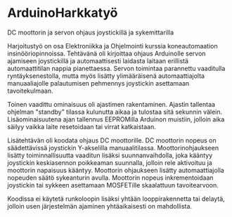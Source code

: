 # ArduinoHarkkatyö
DC moottorin ja servon ohjaus joystickillä ja sykemittarilla

Harjoitustyö on osa Elektroniikka ja Ohjelmointi kurssia koneautomaation insinööriopinnoissa.
Tehtävänä oli kirjoittaa ohjaus Arduinolle servon ajamiseen joystickillä ja automaattisesti laidasta laitaan erillistä automaattitilan nappia pianettaessa.
Servon toimintaa parannettu vaaditulla ryntäyksenestolla, mutta myös lisätty ylimääräisenä automaattiajolta manuaaliajolle palautumisen pehmennys joystickin 
asettamaan tavoitekulmaan.

Toinen vaadittu ominaisuus oli ajastimen rakentaminen. Ajastin tallentaa ohjelman "standby" tilassa kulunutta aikaa ja tulostaa sitä sekunnin välein. Lisäominaisuutena ajan tallennus EEPROMilla Arduinon muistiin, jolloin aika säilyy vaikka laite resetoidaan tai virrat katkaistaan.

Lisätehtävän oli koodata ohjaus DC moottorille. DC moottorin nopeus on säädettävissä joystickin Y-akselilla manuaalitilassa. Moottorinohjaukseen lisätty toiminnallisuutta
vaaditun lisäksi suunnanvaihdolla, joka kääntyy joystickin keskiasennon poikkeaman suunnalla, jolloin rele aktivoituu ja moottorin napaisuus kääntyy. 
 Moottorin ohjaukseen lisätty automaattiajolla nopeuden säätö sykeanturin avulla. Moottorin nopeus inkrementoidaan joystickin tai sykkeen asettamaan MOSFETille skaalattuun tavoitearvoon.
 
Koodissa ei käytetä runkoloopin lisäksi yhtään looppirakennetta tai delaytä, jolloin usen järjestelmän ajaminen yhtäaikaisesti on mahdollista.
